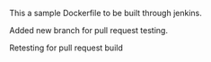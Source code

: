 This a sample Dockerfile to be built through jenkins.

Added new branch for pull request testing.

Retesting for pull request build

